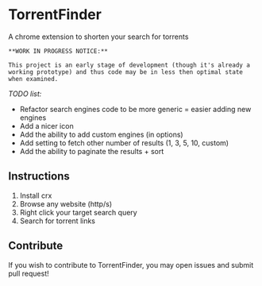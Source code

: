 # TorrentFinder

A chrome extension to shorten your search for torrents


    **WORK IN PROGRESS NOTICE:**

    This project is an early stage of development (though it's already a working prototype) and thus code may be in less then optimal state when examined.

*TODO list:*

- Refactor search engines code to be more generic = easier adding new engines
- Add a nicer icon
- Add the ability to add custom engines (in options)
- Add setting to fetch other number of results (1, 3, 5, 10, custom)
- Add the ability to paginate the results + sort

## Instructions

1. Install crx
2. Browse any website (http/s)
3. Right click your target search query
4. Search for torrent links

## Contribute

If you wish to contribute to TorrentFinder, you may open issues and submit pull request!
